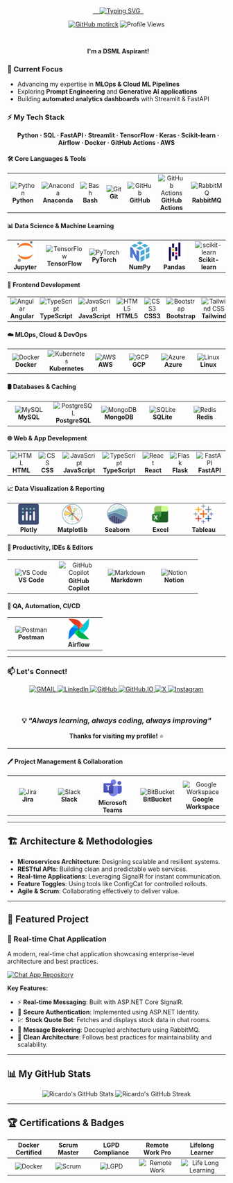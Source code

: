 <div align="center">
  <a href="https://github.com/motirck">
    <img src="https://readme-typing-svg.herokuapp.com?font=Fira+Code&size=32&pause=1000&color=58A6FF&center=true&vCenter=true&width=850&lines=Hi+there%2C+I'm+Kalyan+Narayana+👋;Always+Learning+%26+Building;Creating+something+amazing!" alt="Typing SVG" />
  </a>
</div>

<div align="center">

[![GitHub motirck](https://img.shields.io/github/followers/kalyancn4u?label=follow&style=social)](https://github.com/kalyancn4u)
![Profile Views](https://komarev.com/ghpvc/?username=kalyancn4u&style=flat-square&color=58A6FF&label=PROFILE+VIEWS)

</div>

<br>

<p align="center">
  <strong>I'm a DSML Aspirant!</strong>
</p>

### 🧠 Current Focus

- Advancing my expertise in **MLOps & Cloud ML Pipelines**
- Exploring **Prompt Engineering** and **Generative AI applications**
- Building **automated analytics dashboards** with Streamlit & FastAPI

### ⚡ My Tech Stack

<p align="center">
  <strong>Python · SQL · FastAPI · Streamlit · TensorFlow · Keras · Scikit-learn · Airflow · Docker · GitHub Actions · AWS</strong>
</p>

#### 🛠️ Core Languages & Tools

<div align="center">
<table>
  <tr>
    <td align="center" width="96">
      <img src="https://skillicons.dev/icons?i=python" width="48" height="48" alt="Python" />
      <br><strong>Python</strong>
    </td>
    <td align="center" width="96">
      <img src="https://skillicons.dev/icons?i=anaconda" width="48" height="48" alt="Anaconda" />
      <br><strong>Anaconda</strong>
    </td>
    <td align="center" width="96">
      <img src="https://skillicons.dev/icons?i=bash" width="48" height="48" alt="Bash" />
      <br><strong>Bash</strong>
    </td>
    <td align="center" width="96">
      <img src="https://skillicons.dev/icons?i=git" width="48" height="48" alt="Git" />
      <br><strong>Git</strong>
    </td>
    <td align="center" width="96">
      <img src="https://skillicons.dev/icons?i=github" width="48" height="48" alt="GitHub" />
      <br><strong>GitHub</strong>
    </td>
    <td align="center" width="96">
      <img src="https://skillicons.dev/icons?i=githubactions" width="48" height="48" alt="GitHub Actions" />
      <br><strong>GitHub Actions</strong>
    </td>
     <td align="center" width="96">
      <img src="https://skillicons.dev/icons?i=rabbitmq" width="48" height="48" alt="RabbitMQ" />
      <br><strong>RabbitMQ</strong>
    </td>
  </tr>
</table>
</div>

#### 📊 Data Science & Machine Learning

<div align="center">
<table>
  <tr>
    <td align="center" width="96">
      <img src="assets/jupyter.svg" width="48" height="48" alt="Jupyter" />
      <br><strong>Jupyter</strong>
    </td>
    <td align="center" width="96">
      <img src="https://skillicons.dev/icons?i=tensorflow" width="48" height="48" alt="TensorFlow" />
      <br><strong>TensorFlow</strong>
    </td>
    <td align="center" width="96">
      <img src="https://skillicons.dev/icons?i=pytorch" width="48" height="48" alt="PyTorch" />
      <br><strong>PyTorch</strong>
    </td>
    <td align="center" width="96">
      <img src="assets/numpy.svg" width="48" height="48" alt="NumPy" />
      <br><strong>NumPy</strong>
    </td>
    <td align="center" width="96">
      <img src="assets/pandas.svg" width="48" height="48" alt="Pandas" />
      <br><strong>Pandas</strong>
    </td>
    <td align="center" width="96">
      <img src="https://skillicons.dev/icons?i=sklearn" width="48" height="48" alt="scikit-learn" />
      <br><strong>Scikit-learn</strong>
    </td>
  </tr>
</table>
</div>

#### 🎨 Frontend Development
<div align="center">
<table>
  <tr>
    <td align="center" width="96">
      <img src="https://skillicons.dev/icons?i=angular" width="48" height="48" alt="Angular" />
      <br><strong>Angular</strong>
    </td>
    <td align="center" width="96">
      <img src="https://skillicons.dev/icons?i=ts" width="48" height="48" alt="TypeScript" />
      <br><strong>TypeScript</strong>
    </td>
    <td align="center" width="96">
      <img src="https://skillicons.dev/icons?i=js" width="48" height="48" alt="JavaScript" />
      <br><strong>JavaScript</strong>
    </td>
    <td align="center" width="96">
      <img src="https://skillicons.dev/icons?i=html" width="48" height="48" alt="HTML5" />
      <br><strong>HTML5</strong>
    </td>
    <td align="center" width="96">
      <img src="https://skillicons.dev/icons?i=css" width="48" height="48" alt="CSS3" />
      <br><strong>CSS3</strong>
    </td>
    <td align="center" width="96">
      <img src="https://skillicons.dev/icons?i=bootstrap" width="48" height="48" alt="Bootstrap" />
      <br><strong>Bootstrap</strong>
    </td>
     <td align="center" width="96">
      <img src="https://skillicons.dev/icons?i=tailwind" width="48" height="48" alt="Tailwind CSS" />
      <br><strong>Tailwind</strong>
    </td>
  </tr>
</table>
</div>

#### ☁️ MLOps, Cloud & DevOps

<div align="center">
<table>
  <tr>
    <td align="center" width="96">
      <img src="https://skillicons.dev/icons?i=docker" width="48" height="48" alt="Docker" />
      <br><strong>Docker</strong>
    </td>
    <td align="center" width="96">
      <img src="https://skillicons.dev/icons?i=kubernetes" width="48" height="48" alt="Kubernetes" />
      <br><strong>Kubernetes</strong>
    </td>
    <td align="center" width="96">
      <img src="https://skillicons.dev/icons?i=aws" width="48" height="48" alt="AWS" />
      <br><strong>AWS</strong>
    </td>
    <td align="center" width="96">
      <img src="https://skillicons.dev/icons?i=gcp" width="48" height="48" alt="GCP" />
      <br><strong>GCP</strong>
    </td>
    <td align="center" width="96">
      <img src="https://skillicons.dev/icons?i=azure" width="48" height="48" alt="Azure" />
      <br><strong>Azure</strong>
    </td>
    <td align="center" width="96">
      <img src="https://skillicons.dev/icons?i=linux" width="48" height="48" alt="Linux" />
      <br><strong>Linux</strong>
    </td>
  </tr>
</table>
</div>

#### 🛢️ Databases & Caching

<div align="center">
<table>
  <tr>
    <td align="center" width="96">
      <img src="https://skillicons.dev/icons?i=mysql" width="48" height="48" alt="MySQL" />
      <br><strong>MySQL</strong>
    </td>
    <td align="center" width="96">
      <img src="https://skillicons.dev/icons?i=postgresql" width="48" height="48" alt="PostgreSQL" />
      <br><strong>PostgreSQL</strong>
    </td>
    <td align="center" width="96">
      <img src="https://skillicons.dev/icons?i=mongodb" width="48" height="48" alt="MongoDB" />
      <br><strong>MongoDB</strong>
    </td>
    <td align="center" width="96">
      <img src="https://skillicons.dev/icons?i=sqlite" width="48" height="48" alt="SQLite" />
      <br><strong>SQLite</strong>
    </td>
    <td align="center" width="96">
      <img src="https://skillicons.dev/icons?i=redis" width="48" height="48" alt="Redis" />
      <br><strong>Redis</strong>
    </td>
  </tr>
</table>
</div>


#### 🌐 Web & App Development

<div align="center">
<table>
  <tr>
    <td align="center" width="96">
      <img src="https://skillicons.dev/icons?i=html" width="48" height="48" alt="HTML" />
      <br><strong>HTML</strong>
    </td>
    <td align="center" width="96">
      <img src="https://skillicons.dev/icons?i=css" width="48" height="48" alt="CSS" />
      <br><strong>CSS</strong>
    </td>
    <td align="center" width="96">
      <img src="https://skillicons.dev/icons?i=javascript" width="48" height="48" alt="JavaScript" />
      <br><strong>JavaScript</strong>
    </td>
    <td align="center" width="96">
      <img src="https://skillicons.dev/icons?i=ts" width="48" height="48" alt="TypeScript" />
      <br><strong>TypeScript</strong>
    </td>
    <td align="center" width="96">
      <img src="https://skillicons.dev/icons?i=react" width="48" height="48" alt="React" />
      <br><strong>React</strong>
    </td>
    <td align="center" width="96">
      <img src="https://skillicons.dev/icons?i=flask" width="48" height="48" alt="Flask" />
      <br><strong>Flask</strong>
    </td>
    <td align="center" width="96">
      <img src="https://skillicons.dev/icons?i=fastapi" width="48" height="48" alt="FastAPI" />
      <br><strong>FastAPI</strong>
    </td>
  </tr>
</table>
</div>

#### 📈 Data Visualization & Reporting

<div align="center">
<table>
  <tr>
    <td align="center" width="96">
      <img src="assets/plotly.svg" width="48" height="48" alt="Plotly" />
      <br><strong>Plotly</strong>
    </td>
    <td align="center" width="96">
      <img src="assets/matplotlib.svg" width="48" height="48" alt="Matplotlib" />
      <br><strong>Matplotlib</strong>
    </td>
    <td align="center" width="96">
      <img src="assets/seaborn.svg" width="48" height="48" alt="Seaborn" />
      <br><strong>Seaborn</strong>
    </td>
    <td align="center" width="96">
      <img src="assets/excel.svg" width="48" height="48" alt="Excel" />
      <br><strong>Excel</strong>
    </td>
    <td align="center" width="96">
      <img src="assets/tableau.svg" width="48" height="48" alt="Tableau" />
      <br><strong>Tableau</strong>
    </td>
  </tr>
</table>
</div>

#### 🧰 Productivity, IDEs & Editors

<div align="center">
<table>
  <tr>
    <td align="center" width="96">
      <img src="https://skillicons.dev/icons?i=vscode" width="48" height="48" alt="VS Code" />
      <br><strong>VS Code</strong>
    </td>
    <td align="center" width="96">
      <div style="background-color: white; border-radius: 8px; padding: 2px; display: inline-block;">
        <img src="https://github.githubassets.com/images/modules/site/copilot/copilot.png" width="55" height="40" alt="GitHub Copilot" />
      </div>
      <br><strong>GitHub Copilot</strong>
    </td>
    <td align="center" width="96">
      <img src="https://skillicons.dev/icons?i=markdown" width="48" height="48" alt="Markdown" />
      <br><strong>Markdown</strong>
    </td>
    <td align="center" width="96">
      <img src="https://skillicons.dev/icons?i=notion" width="48" height="48" alt="Notion" />
      <br><strong>Notion</strong>
    </td>
  </tr>
</table>
</div>

#### 🧰 QA, Automation, CI/CD

<div align="center">
<table>
  <tr>
     <td align="center" width="96">
      <img src="https://skillicons.dev/icons?i=postman" width="48" height="48" alt="Postman" />
      <br><strong>Postman</strong>
    </td>
    <td align="center" width="96">
      <img src="assets/airflow.svg" width="48" height="48" alt="Airflow" />
      <br><strong>Airflow</strong>
    </td>
  </tr>
</table>
</div>

---

### 📫 Let's Connect!

<p align="center">
  <a href="mailto:name@example.com" target="_blank">
    <img src="https://img.shields.io/badge/Gmail-D14836?style=for-the-badge&logo=gmail&logoColor=white" alt="GMAIL"/>
  </a>
  <a href="https://www.linkedin.com/in/kalyancn4u/" target="_blank">
    <img src="https://img.shields.io/badge/LinkedIn-Connect-blue?style=for-the-badge&logo=linkedin&logoColor=white"  alt="LinkedIn"/>
  </a>
  <a href="https://github.com/kalyancn4u" target="_blank">
    <img src="https://img.shields.io/badge/GitHub-100000?style=for-the-badge&logo=github&logoColor=white" alt="GitHub"/>
  </a>
  <a href="https://kalyancn4u.github.io/" target="_blank">
    <img src="https://img.shields.io/badge/Portfolio-%23000000.svg?style=for-the-badge&logo=firefox&logoColor=#FF7139" alt="GitHub.IO"/>
  </a>
  <a href="https://x.com/kalyancn4u" target="_blank">
    <img src="https://img.shields.io/badge/X-%23000000.svg?style=for-the-badge&logo=X&logoColor=white" alt="X"/>
  </a>
  <a href="https://www.instagram.com/kalyancn4u/" target="_blank">
    <img src="https://img.shields.io/badge/Instagram-E4405F?style=for-the-badge&logo=instagram&logoColor=white" alt="Instagram"/>
  </a>
</p>

<br>

<div align="center">

### 💡 *"Always learning, always coding, always improving"*

**Thanks for visiting my profile!** ⭐

</div>

---





#### 🖊️ Project Management & Collaboration

<div align="center">
<table>
<tr>
<td align="center" width="96">
  <img src="https://cdn.jsdelivr.net/gh/devicons/devicon/icons/jira/jira-original.svg" width="48" height="48" alt="Jira" />
  <br><strong>Jira</strong>
</td>
<td align="center" width="96">
  <img src="https://cdn.jsdelivr.net/gh/devicons/devicon/icons/slack/slack-original.svg" width="48" height="48" alt="Slack" />
  <br><strong>Slack</strong>
</td>
<td align="center" width="96">
  <img src="assets/teams.svg" width="48" height="48" alt="Microsoft Teams" />
  <br><strong>Microsoft Teams</strong>
</td>
<td align="center" width="96">
  <img src="https://skillicons.dev/icons?i=bitbucket" width="48" height="48" alt="BitBucket" />
  <br><strong>BitBucket</strong>
</td>
<td align="center" width="96">
  <img src="https://cdn.jsdelivr.net/gh/devicons/devicon/icons/google/google-original.svg" width="48" height="48" alt="Google Workspace" />
  <br><strong>Google Workspace</strong>
</td>
</tr>
</table>
</div>

---

## 🏗️ Architecture & Methodologies

- **Microservices Architecture**: Designing scalable and resilient systems.
- **RESTful APIs**: Building clean and predictable web services.
- **Real-time Applications**: Leveraging SignalR for instant communication.
- **Feature Toggles**: Using tools like ConfigCat for controlled rollouts.
- **Agile & Scrum**: Collaborating effectively to deliver value.

---

## 🌟 Featured Project

### 💬 Real-time Chat Application
A modern, real-time chat application showcasing enterprise-level architecture and best practices.

[![Chat App Repository](https://github-readme-stats.vercel.app/api/pin/?username=motirck&repo=chat-app&theme=dark&bg_color=0d1117&title_color=58a6ff&icon_color=58a6ff&border_color=30363d&show_owner=true)](https://github.com/motirck/chat-app)

**Key Features:**
- ⚡ **Real-time Messaging**: Built with ASP.NET Core SignalR.
- 🔐 **Secure Authentication**: Implemented using ASP.NET Identity.
- 💹 **Stock Quote Bot**: Fetches and displays stock data in chat rooms.
- 🐰 **Message Brokering**: Decoupled architecture using RabbitMQ.
- 🧱 **Clean Architecture**: Follows best practices for maintainability and scalability.

---

## 📊 My GitHub Stats

<div align="center">
  <img src="https://github-readme-stats.vercel.app/api?username=motirck&show_icons=true&theme=dark&include_all_commits=true&count_private=true&bg_color=0d1117&text_color=c9d1d9&title_color=58a6ff&icon_color=58a6ff&border_color=30363d" alt="Ricardo's GitHub Stats" height="160em"/>
  <img src="https://github-readme-streak-stats.herokuapp.com/?user=motirck&theme=dark&background=0d1117&border=30363d&stroke=58a6ff&ring=58a6ff&fire=ff7b72&currStreakLabel=c9d1d9&sideLabels=c9d1d9&currStreakNum=c9d1d9&sideNums=c9d1d9" alt="Ricardo's GitHub Streak" height="160em"/>
</div>

---

## 🏆 Certifications & Badges

<div align="center">

| **Docker Certified** | **Scrum Master** | **LGPD Compliance** | **Remote Work Pro** | **Lifelong Learner** |
|:---:|:---:|:---:|:---:|:---:|
| <img src="https://github.com/Motirck/motirck/assets/57419630/9923a466-a86a-4db2-9ff3-8d6a63d2f500" alt="Docker" height="100"> | <img src="https://github.com/Motirck/motirck/assets/57419630/b565a5a4-e6e5-4c67-b78c-164b4b74ad74" alt="Scrum" height="100"> | <img src="https://github.com/Motirck/motirck/assets/57419630/31e5c984-a326-4918-85ae-8fe87bc5e89c" alt="LGPD" height="100"> | <img src="https://github.com/Motirck/motirck/assets/57419630/ba5fb2ab-1dc9-4ed9-bf7b-be1a45486ec3" alt="Remote Work" height="100"> | <img src="https://github.com/Motirck/motirck/assets/57419630/a374f3b6-c4ca-4b42-8073-3e824856704f" alt="Life Long Learning" height="100"> |

</div>
